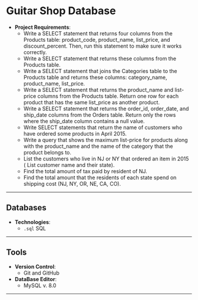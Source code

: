 # Guitar Shop Database

- **Project Requirements**:
  - Write a SELECT statement that returns four columns from the Products table: product_code, product_name, list_price, and discount_percent. Then, run this statement to make sure it works correctly.
  - Write a SELECT statement that returns these columns from the Products table.
  - Write a SELECT statement that joins the Categories table to the Products table and returns these columns: category_name, product_name, list_price.
  - Write a SELECT statement that returns the product_name and list-price columns from the Products table. Return one row for each product that has the same list_price as another product.
  - Write a SELECT statement that returns the order_id, order_date, and ship_date columns from the Orders table. Return only the rows where the ship_date column contains a null value.
  - Write SELECT statements that return the name of customers who have ordered some products in April 2015.
  - Write a query that shows the maximum list-price for products along with the product_name and the name of the category that the product belongs to.
  - List the customers who live in NJ or NY that ordered an item in 2015  ( List customer name and their state).
  - Find the total amount of tax paid by resident of NJ.
  - Find the total amount that the residents of each state spend on shipping cost (NJ, NY, OR, NE, CA, CO).

---

## Databases

- **Technologies**:
  - `.sql` SQL

---

## Tools

- **Version Control**:
  - Git and GitHub
- **DataBase Editor**:
  - MySQL v. 8.0 

---